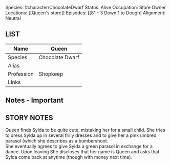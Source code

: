 

Species: #character/ChocolateDwarf 
Status: Alive
Occupation: Store Owner
Locations: [[Queen's store]]
Episodes: [[81 -  3 Down 1 to Dough]
Alignment: Neutral

## LIST

| Name       | Queen               |
| ---------- | ------------------- |
| Species    | Chocolate Dwarf     |
| Alias      |                     |
| Profession | Shopkeep            |
| Links      |                     |

## Notes - Important

## STORY NOTES

Queen finds Sylda to be quite cute, mistaking her for a small child.   She tries to dress Sylda up in several frilly dresses and to give her a pink umbred parasol (which she describes as a bumbershoot.   
She eventually agrees to give Sylda a green parasol in exchange for a dance.   Upon leaving She discloses that her name is Queen and asks that Sylda come back at anytime (though with money next time).